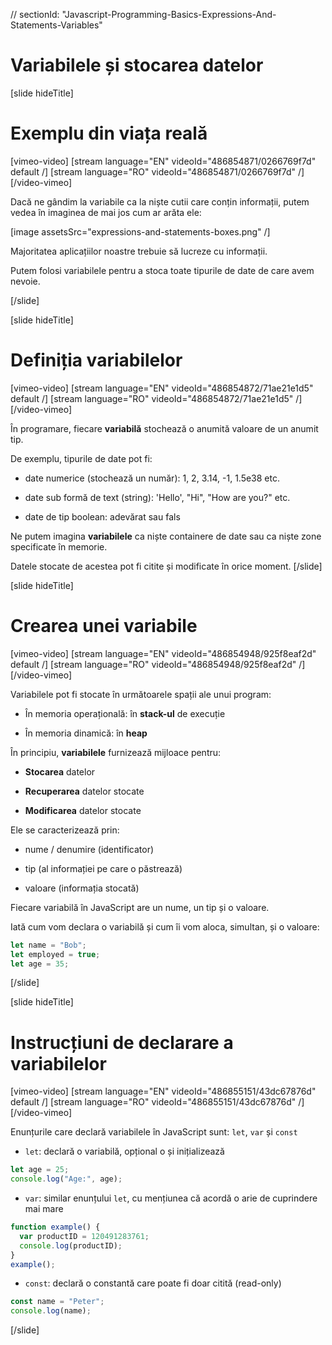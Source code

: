 // sectionId: "Javascript-Programming-Basics-Expressions-And-Statements-Variables"

# Variabilele și stocarea datelor

[slide hideTitle]
# Exemplu din viața reală

[vimeo-video]
[stream language="EN" videoId="486854871/0266769f7d" default /]
[stream language="RO" videoId="486854871/0266769f7d"  /]
[/video-vimeo]

Dacă ne gândim la variabile ca la niște cutii care conțin informații, putem vedea în imaginea de mai jos cum ar arăta ele:

[image assetsSrc="expressions-and-statements-boxes.png" /]

Majoritatea aplicațiilor noastre trebuie să lucreze cu informații.

Putem folosi variabilele pentru a stoca toate tipurile de date de care avem nevoie.

[/slide]


[slide hideTitle]
# Definiția variabilelor

[vimeo-video]
[stream language="EN" videoId="486854872/71ae21e1d5" default /]
[stream language="RO" videoId="486854872/71ae21e1d5"  /]
[/video-vimeo]

În programare, fiecare **variabilă** stochează o anumită valoare de un anumit tip. 

De exemplu, tipurile de date pot fi: 

* date numerice (stochează un număr): 1, 2, 3.14, -1, 1.5e38 etc.

* date sub formă de text (string): 'Hello', "Hi", "How are you?" etc.

* date de tip boolean: adevărat sau fals

Ne putem imagina **variabilele** ca niște containere de date sau ca niște zone specificate în memorie.  

Datele stocate de acestea pot fi citite și modificate în orice moment. 
[/slide]

[slide hideTitle]
# Crearea unei variabile

[vimeo-video]
[stream language="EN" videoId="486854948/925f8eaf2d" default /]
[stream language="RO" videoId="486854948/925f8eaf2d"  /]
[/video-vimeo]

Variabilele pot fi stocate în următoarele spații ale unui program:

* În memoria operațională: în **stack-ul** de execuție

* În memoria dinamică: în **heap**

În principiu, **variabilele** furnizează mijloace pentru:

* **Stocarea** datelor

* **Recuperarea** datelor stocate

* **Modificarea** datelor stocate

Ele se caracterizează prin:

* nume / denumire (identificator)

* tip (al informației pe care o păstrează)

* valoare (informația stocată)

Fiecare variabilă în JavaScript are un nume, un tip și o valoare. 

Iată cum vom declara o variabilă și cum îi vom aloca, simultan, și o valoare:

```js
let name = "Bob";
let employed = true;
let age = 35;
```
[/slide]

[slide hideTitle]
# Instrucțiuni de declarare a variabilelor

[vimeo-video]
[stream language="EN" videoId="486855151/43dc67876d" default /]
[stream language="RO" videoId="486855151/43dc67876d"  /]
[/video-vimeo]

Enunțurile care declară variabilele în JavaScript sunt: `let`, `var` și `const`

* `let`: declară o variabilă, opțional o și inițializează

``` js live
let age = 25;
console.log("Age:", age); 
```

* `var`: similar enunțului `let`, cu mențiunea că acordă o arie de cuprindere mai mare

``` js live
function example() {
  var productID = 120491283761;
  console.log(productID); 
}
example();

```

* `const`: declară o constantă care poate fi doar citită (read-only)

``` js live
const name = "Peter";
console.log(name);
```
[/slide]
